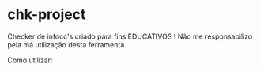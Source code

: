 # chk-project
Checker de infocc's criado para fins EDUCATIVOS ! Não me responsabilizo pela má utilização desta ferramenta

Como utilizar:

